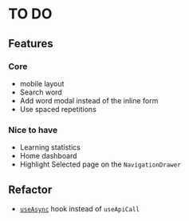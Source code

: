 # TO DO

## Features

### Core

- mobile layout
- Search word
- Add word modal instead of the inline form
- Use spaced repetitions

### Nice to have

- Learning statistics
- Home dashboard
- Highlight Selected page on the `NavigationDrawer`

## Refactor

- [`useAsync`](https://usehooks.com/useAsync/) hook instead of `useApiCall`
